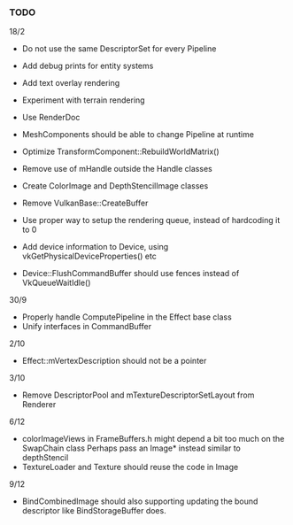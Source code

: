 ### TODO

18/2
* Do not use the same DescriptorSet for every Pipeline
* Add debug prints for entity systems
* Add text overlay rendering
* Experiment with terrain rendering
* Use RenderDoc

* MeshComponents should be able to change Pipeline at runtime
* Optimize TransformComponent::RebuildWorldMatrix()
* Remove use of mHandle outside the Handle classes
* Create ColorImage and DepthStencilImage classes
* Remove VulkanBase::CreateBuffer
* Use proper way to setup the rendering queue, instead of hardcoding it to 0
* Add device information to Device, using vkGetPhysicalDeviceProperties() etc
* Device::FlushCommandBuffer should use fences instead of VkQueueWaitIdle()

30/9
* Properly handle ComputePipeline in the Effect base class
* Unify interfaces in CommandBuffer

2/10
* Effect::mVertexDescription should not be a pointer

3/10
* Remove DescriptorPool and mTextureDescriptorSetLayout from Renderer

6/12
* colorImageViews in FrameBuffers.h might depend a bit too much on the SwapChain class
	Perhaps pass an Image* instead similar to depthStencil
* TextureLoader and Texture should reuse the code in Image

9/12
* BindCombinedImage should also supporting updating the bound descriptor like BindStorageBuffer does.
